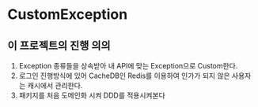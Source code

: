 # CustomException

## 이 프로젝트의 진행 의의

1. Exception 종류들을 상속받아 내 API에 맞는 Exception으로 Custom한다.
2. 로그인 진행방식에 있어 CacheDB인 Redis를 이용하여 인가가 되지 않은 사용자는 캐시에서 관리한다.
3. 패키지를 처음 도메인화 시켜 DDD를 적용시켜본다
